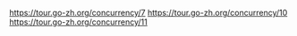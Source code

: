 https://tour.go-zh.org/concurrency/7
https://tour.go-zh.org/concurrency/10
https://tour.go-zh.org/concurrency/11